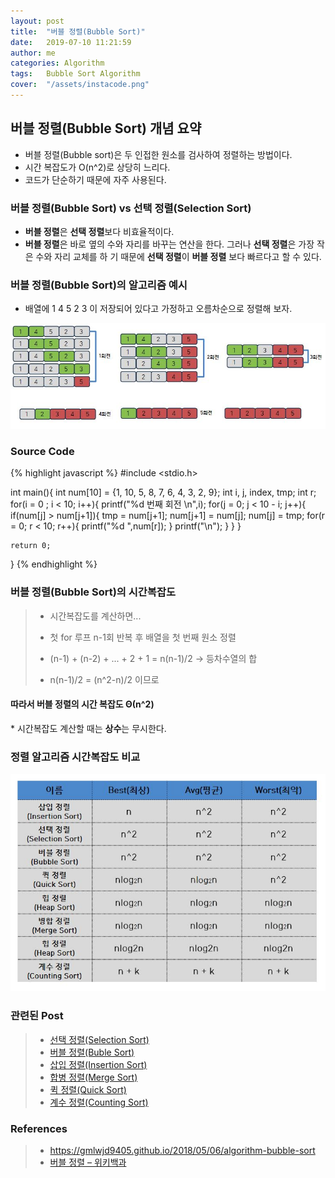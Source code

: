 ```yaml
---
layout: post
title:  "버블 정렬(Bubble Sort)"
date:   2019-07-10 11:21:59
author: me
categories: Algorithm
tags:	Bubble Sort Algorithm
cover:  "/assets/instacode.png"
---
```

## 버블 정렬(Bubble Sort) 개념 요약
* 버블 정렬(Bubble sort)은 두 인접한 원소를 검사하여 정렬하는 방법이다.
* 시간 복잡도가 O(n^2)로 상당히 느리다.
* 코드가 단순하기 때문에 자주 사용된다.

### 버블 정렬(Bubble  Sort) vs 선택 정렬(Selection Sort)
* <strong>버블 정렬</strong>은 <strong>선택 정렬</strong>보다 비효율적이다.
* <strong>버블 정렬</strong>은 바로 옆의 수와 자리를 바꾸는 연산을 한다. 그러나 <strong>선택 정렬</strong>은 가장 작은 수와 자리 교체를 하 기 때문에 <strong>선택 정렬</strong>이 <strong>버블 정렬</strong> 보다 빠르다고 할 수 있다.


### 버블 정렬(Bubble Sort)의 알고리즘 예시

 * 배열에 1 4 5 2 3 이 저장되어 있다고 가정하고 오름차순으로 정렬해 보자.


<a href="/assets/images/algorithm/sort/bubblesort.JPG" data-lightbox="falcon9-large" data-title="Check out the image">
  <img src="/assets/images/algorithm/sort/bubblesort.JPG" title="Check out the image">
</a>

### Source Code
{% highlight javascript %}
#include <stdio.h>

int main(){
	int num[10] = {1, 10, 5, 8, 7, 6, 4, 3, 2, 9};
	int i, j, index, tmp;
	int r;
	for(i = 0 ; i < 10; i++){
		printf("%d 번째 회전 \n",i);
		for(j = 0; j < 10 - i; j++){
			if(num[j] > num[j+1]){
				tmp = num[j+1];
				num[j+1] = num[j];
				num[j] = tmp;
				for(r = 0; r < 10; r++){
					printf("%d ",num[r]);
				}
				printf("\n");
			}
		}
	}

	return 0;
}
{% endhighlight %}


### 버블 정렬(Bubble  Sort)의 시간복잡도
> 
> * 시간복잡도를 계산하면...
> * 첫 for 루프 n-1회 반복 후 배열을 첫 번째 원소 정렬
> * (n-1) + (n-2) + ... + 2 + 1 = n(n-1)/2 -> 등차수열의 합
> 
> 
> * n(n-1)/2 = (n^2-n)/2 이므로 
<h4>따라서 버블 정렬의 시간 복잡도 Θ(n^2)</h4>
  * 시간복잡도 계산할 때는 <strong>상수</strong>는 무시한다.


### 정렬 알고리즘 시간복잡도 비교
<a href="/assets/images/algorithm/sort/sorting_bigo_comp.JPG" data-lightbox="falcon9-large" data-title="Check out the image">
  <img src="/assets/images/algorithm/sort/sorting_bigo_comp.JPG" title="Check out the image">
</a>


### 관련된 Post
> * <a href="https://doorisopen.github.io/algorithm/2019/07/09/selectionsort.html">선택 정렬(Selection Sort)<a>
> * <a href="https://doorisopen.github.io/algorithm/2019/07/10/bubblesort.html">버블 정렬(Buble Sort)<a>
> * <a href="https://doorisopen.github.io/algorithm/2019/07/10/insertionsort.html">삽입 정렬(Insertion Sort)<a>
> * <a href="https://doorisopen.github.io/algorithm/2019/07/10/mergesort.html">합병 정렬(Merge Sort)<a>
> * <a href="https://doorisopen.github.io/algorithm/2019/07/10/quicksort.html">퀵 정렬(Quick Sort)<a>
> * <a href="https://doorisopen.github.io/algorithm/2019/07/17/countingsort.html">계수 정렬(Counting Sort)<a>



### References
> * <a href="https://gmlwjd9405.github.io/2018/05/06/algorithm-bubble-sort.html">https://gmlwjd9405.github.io/2018/05/06/algorithm-bubble-sort<a>
> * <a href="https://ko.wikipedia.org/wiki/%EA%B1%B0%ED%92%88_%EC%A0%95%EB%A0%AC">버블 정렬 – 위키백과<a>